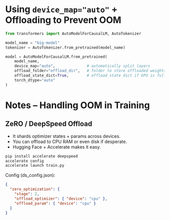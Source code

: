 # Using `device_map="auto"` + Offloading to Prevent OOM

```python
from transformers import AutoModelForCausalLM, AutoTokenizer

model_name = "big-model"
tokenizer = AutoTokenizer.from_pretrained(model_name)

model = AutoModelForCausalLM.from_pretrained(
    model_name,
    device_map="auto",              # automatically split layers
    offload_folder="offload_dir",   # folder to store offloaded weights
    offload_state_dict=True,        # offload state dict if GPU is full
    torch_dtype="auto"
)
```

# Notes – Handling OOM in Training

## ZeRO / DeepSpeed Offload

* It shards optimizer states + params across devices.
* You can offload to CPU RAM or even disk if desperate.
* Hugging Face + Accelerate makes it easy.

```bash
pip install accelerate deepspeed
accelerate config
accelerate launch train.py
```

Config (ds_config.json):

```json
{
  "zero_optimization": {
    "stage": 2,
    "offload_optimizer": { "device": "cpu" },
    "offload_param": { "device": "cpu" }
  }
}
```

